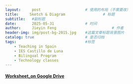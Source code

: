 ```yaml
---
layout:     post   				    # 使用的布局（不需要改）
title:     Sketch & Diagram 				# 标题 
subtitle:   #副标题
date:       2025-05-31 				# 时间
author:     Jieyin Feng 						# 作者
header-img: img/post-bg-2015.jpg 	#这篇文章标题背景图片
catalog: true 						# 是否归档
tags:								#标签
    - Teaching in Spain 
    - IES Castillo de Luna
    - Bilingual Program
    - Technology classes
---
```


#### [Worksheet_on Google Drive](https://docs.google.com/document/d/1-fBiUUgPdnEdoGf8MyfBUoCYym5YdBT4/edit?usp=drive_link&ouid=103086183032334531092&rtpof=true&sd=true)
